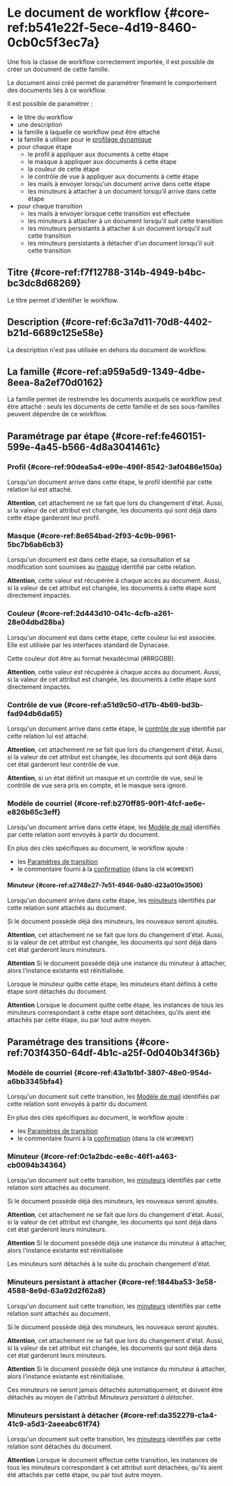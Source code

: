 # Le document de workflow {#core-ref:b541e22f-5ece-4d19-8460-0cb0c5f3ec7a}

Une fois la classe de workflow correctement importée, il est possible de créer
un document de cette famille.

Le document ainsi créé permet de paramétrer finement le comportement des
documents liés à ce workflow.

Il est possible de paramétrer :

*   le titre du workflow
*   une description
*   la famille à laquelle ce workflow peut être attaché
*   la famille à utiliser pour le [profilage dynamique][dynprof]
*   pour chaque étape
    *   le profil à appliquer aux documents à cette étape
    *   le masque à appliquer aux documents à cette étape
    *   la couleur de cette étape
    *   le contrôle de vue à appliquer aux documents à cette étape
    *   les mails à envoyer lorsqu'un document arrive dans cette étape
    *   les minuteurs à attacher à un document lorsqu'il arrive dans cette étape
*   pour chaque transition
    *   les mails à envoyer lorsque cette transition est effectuée
    *   les minuteurs à attacher à un document lorsqu'il suit cette transition
    *   les minuteurs persistants à attacher à un document lorsqu'il suit cette
        transition
    *   les minuteurs persistants à détacher d'un document lorsqu'il suit cette
        transition

## Titre {#core-ref:f7f12788-314b-4949-b4bc-bc3dc8d68269}

Le titre permet d'identifier le workflow.

## Description {#core-ref:6c3a7d11-70d8-4402-b21d-6689c125e58e}

La description n'est pas utilisée en dehors du document de workflow.

## La famille {#core-ref:a959a5d9-1349-4dbe-8eea-8a2ef70d0162}

La famille permet de restreindre les documents auxquels ce workflow peut être
attaché : seuls les documents de cette famille et de ses sous-familles peuvent
dépendre de ce workflow.

## Paramétrage par étape {#core-ref:fe460151-599e-4a45-b566-4d8a3041461c}

### Profil {#core-ref:90dea5a4-e99e-496f-8542-3af0486e150a}

Lorsqu'un document arrive dans cette étape, le profil identifié par cette
relation lui est attaché.

**Attention**, cet attachement ne se fait que lors du changement d'état. Aussi,
si la valeur de cet attribut est changée, les documents qui sont déjà dans cette
étape garderont leur profil.

### Masque {#core-ref:8e654bad-2f93-4c9b-9961-5bc7b6ab6cb3}

Lorsqu'un document est dans cette étape, sa consultation et sa modification sont
soumises au [masque][MASK] identifié par cette relation.

**Attention**, cette valeur est récupérée à chaque accès au document. Aussi, si
la valeur de cet attribut est changée, les documents à cette étape sont
directement impactés.

### Couleur {#core-ref:2d443d10-041c-4cfb-a261-28e04dbd28ba}

Lorsqu'un document est dans cette étape, cette couleur lui est associée. Elle est
utilisée par les interfaces standard de Dynacase.

Cette couleur doit être au format hexadécimal (#RRGGBB).

**Attention**, cette valeur est récupérée à chaque accès au document. Aussi, si
la valeur de cet attribut est changée, les documents à cette étape sont directement
impactés.

### Contrôle de vue {#core-ref:a51d9c50-d17b-4b69-bd3b-fad94db6da65}

Lorsqu'un document arrive dans cette étape, le [contrôle de vue][CVDOC] identifié
par cette relation lui est attaché.

**Attention**, cet attachement ne se fait que lors du changement d'état. Aussi,
si la valeur de cet attribut est changée, les documents qui sont déjà dans cet
état garderont leur contrôle de vue.

**Attention**, si un état définit un masque et un contrôle de vue, seul le
contrôle de vue sera pris en compte, et le masque sera ignoré.

### Modèle de courriel {#core-ref:b270ff85-90f1-4fcf-ae6e-e826b65c3eff}

Lorsqu'un document arrive dans cette étape, les [Modèle de mail][MAILTEMPLATE]
identifiés par cette relation sont envoyés à partir du document.

En plus des clés spécifiques au document, le workflow ajoute :

*   les [Paramètres de transition][transition_parameter]
*   le commentaire fourni à la [confirmation][transition_confirmation] (dans la
    clé `WCOMMENT`)

#### Minuteur {#core-ref:a2748e27-7e51-4946-9a80-d23a010e3506}

Lorsqu'un document arrive dans cette étape, les [minuteurs][TIMER] identifiés par
cette relation sont attachés au document.

Si le document possède déjà des minuteurs, les nouveaux seront ajoutés.

**Attention**, cet attachement ne se fait que lors du changement d'état. Aussi,
si la valeur de cet attribut est changée, les documents qui sont déjà dans cet
état garderont leurs minuteurs.

**Attention** Si le document possède déjà une instance du minuteur à attacher,
alors l'instance existante est réinitialisée.

Lorsque le minuteur quitte cette étape, les minuteurs étant définis à cette étape sont
détachés du document.

**Attention** Lorsque le document quitte cette étape, les instances de tous les
minuteurs correspondant à cette étape sont détachées, qu'ils aient été attachés par
cette étape, ou par tout autre moyen.

## Paramétrage des transitions {#core-ref:703f4350-64df-4b1c-a25f-0d040b34f36b}

### Modèle de courriel {#core-ref:43a1b1bf-3807-48e0-954d-a6bb3345bfa4}

Lorsqu'un document suit cette transition, les [Modèle de mail][MAILTEMPLATE]
identifiés par cette relation sont envoyés à partir du document.

En plus des clés spécifiques au document, le workflow ajoute :

*   les [Paramètres de transition][transition_parameter]
*   le commentaire fourni à la [confirmation][transition_confirmation] (dans la
    clé `WCOMMENT`)

### Minuteur {#core-ref:0c1a2bdc-ee8c-46f1-a463-cb0094b34364}

Lorsqu'un document suit cette transition, les [minuteurs][TIMER] identifiés par
cette relation sont attachés au document.

Si le document possède déjà des minuteurs, les nouveaux seront ajoutés.

**Attention**, cet attachement ne se fait que lors du changement d'état. Aussi,
si la valeur de cet attribut est changée, les documents qui sont déjà dans cet
état garderont leurs minuteurs.

**Attention** Si le document possède déjà une instance du minuteur à attacher,
alors l'instance existante est réinitialisée 

Les minuteurs sont détachés à la suite du prochain changement d'état.

### Minuteurs persistant à attacher {#core-ref:1844ba53-3e58-4588-8e9d-63a92d2f62a8}

Lorsqu'un document suit cette transition, les [minuteurs][TIMER] identifiés par
cette relation sont attachés au document.

Si le document possède déjà des minuteurs, les nouveaux seront ajoutés.

**Attention**, cet attachement ne se fait que lors du changement d'état. Aussi,
si la valeur de cet attribut est changée, les documents qui sont déjà dans cet
état garderont leurs minuteurs.

**Attention** Si le document possède déjà une instance du minuteur à attacher,
alors l'instance existante est réinitialisée.

Ces minuteurs ne seront jamais détachés automatiquement, et doivent être
détachés au moyen de l'attribut *Minuteurs persistant à détacher*.

### Minuteurs persistant à détacher {#core-ref:da352279-c1a4-41c9-a5d3-2aeeabc61f74}

Lorsqu'un document suit cette transition, les [minuteurs][TIMER] identifiés par
cette relation sont détachés du document.

**Attention** Lorsque le document effectue cette transition, les instances de
tous les minuteurs correspondant à cet attribut sont détachées, qu'ils aient été
attachés par cette étape, ou par tout autre moyen.

<!-- links -->
[dynprof]: #core-ref:bc24834a-b380-4681-ae94-08b93076a7e8
[MASK]: #core-ref:327ad491-06df-4e5b-b49a-695c75439fe1
[CVDOC]: #core-ref:017f061a-7c12-42f8-aa9b-276cf706e7e0
[MAILTEMPLATE]: #core-ref:8723b1aa-10d3-4316-af6b-071f4d59ceee
[TIMER]: #core-ref:3de1c186-e1ab-44a3-b3b1-536d2f9a7554
[transition_parameter]: #core-ref:a808e6bc-67f8-4666-b5ec-e9bc429a0eb5
[transition_confirmation]: #core-ref:a808e6bc-67f8-4666-b5ec-e9bc429a0eb5
